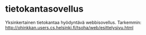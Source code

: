 tietokantasovellus
==================
Yksinkertainen tietokantaa hyödyntävä webbisovellus. Tarkemmin:
http://ohinkkan.users.cs.helsinki.fi/tsoha/web/esittelysivu.html
